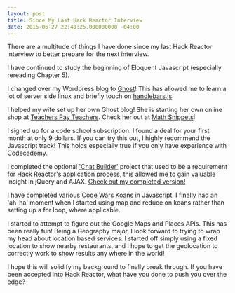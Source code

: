 ```yaml
---
layout: post
title: Since My Last Hack Reactor Interview
date: 2015-06-27 22:48:25.000000000 -04:00
---
```

There are a multitude of things I have done since my last Hack Reactor interview to better prepare for the next interview.

I have continued to study the beginning of Eloquent Javascript (especially rereading Chapter 5).

I changed over my Wordpress blog to [Ghost](https://ghost.org/)! This has allowed me to learn a lot of server side linux and briefly touch on [handlebars.js](http://handlebarsjs.com/).

I helped my wife set up her own Ghost blog! She is starting her own online shop at [Teachers Pay Teachers](https://www.teacherspayteachers.com/Store/Math-Snippets). Check her out at [Math Snippets](http://mathsnippets.com/)!

I signed up for a code school subscription. I found a deal for your first month at only 9 dollars. If you can try this out, I highly recommend the Javascript track! This holds especially true if you only have experience with Codecademy.

I completed the optional ['Chat Builder'](http://chatbuilder.hackreactor.com/) project that used to be a requirement for Hack Reactor's application process, this allowed me to gain valuable insight in jQuery and AJAX. [Check out my completed version!](http://justinzimmerman.net/chatbuilder)

I have completed various [Code Wars Koans](www.codewars.com/r/LQ0GHw) in Javascript. I finally had an 'ah-ha' moment when I started using map and reduce on koans rather than setting up a for loop, where applicable.

I started to attempt to figure out the Google Maps and Places APIs. This has been really fun! Being a Geography major, I look forward to trying to wrap my head about location based services. I started off simply using a fixed location to show nearby restaurants, and I hope to get the geolocation to correctly work to show results any where in the world!

I hope this will solidify my background to finally break through. If you have been accepted into Hack Reactor, what have you done to push you over the edge?

 
